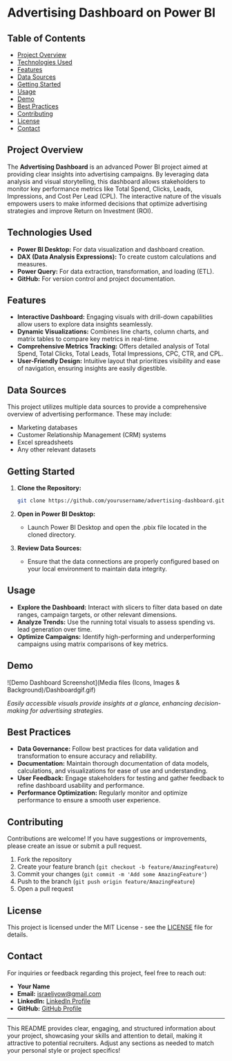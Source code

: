 # Advertising Dashboard on Power BI

## Table of Contents

- [Project Overview](#project-overview)
- [Technologies Used](#technologies-used)
- [Features](#features)
- [Data Sources](#data-sources)
- [Getting Started](#getting-started)
- [Usage](#usage)
- [Demo](#demo)
- [Best Practices](#best-practices)
- [Contributing](#contributing)
- [License](#license)
- [Contact](#contact)

## Project Overview

The **Advertising Dashboard** is an advanced Power BI project aimed at providing clear insights into advertising campaigns. By leveraging data analysis and visual storytelling, this dashboard allows stakeholders to monitor key performance metrics like Total Spend, Clicks, Leads, Impressions, and Cost Per Lead (CPL). The interactive nature of the visuals empowers users to make informed decisions that optimize advertising strategies and improve Return on Investment (ROI).

## Technologies Used

- **Power BI Desktop:** For data visualization and dashboard creation.
- **DAX (Data Analysis Expressions):** To create custom calculations and measures.
- **Power Query:** For data extraction, transformation, and loading (ETL).
- **GitHub:** For version control and project documentation.

## Features

- **Interactive Dashboard:** Engaging visuals with drill-down capabilities allow users to explore data insights seamlessly.
- **Dynamic Visualizations:** Combines line charts, column charts, and matrix tables to compare key metrics in real-time.
- **Comprehensive Metrics Tracking:** Offers detailed analysis of Total Spend, Total Clicks, Total Leads, Total Impressions, CPC, CTR, and CPL.
- **User-Friendly Design:** Intuitive layout that prioritizes visibility and ease of navigation, ensuring insights are easily digestible.

## Data Sources

This project utilizes multiple data sources to provide a comprehensive overview of advertising performance. These may include:
- Marketing databases
- Customer Relationship Management (CRM) systems
- Excel spreadsheets
- Any other relevant datasets

## Getting Started

1. **Clone the Repository:**
   ```bash
   git clone https://github.com/yourusername/advertising-dashboard.git
   ```
2. **Open in Power BI Desktop:**
   - Launch Power BI Desktop and open the .pbix file located in the cloned directory.

3. **Review Data Sources:**
   - Ensure that the data connections are properly configured based on your local environment to maintain data integrity.

## Usage

- **Explore the Dashboard:** Interact with slicers to filter data based on date ranges, campaign targets, or other relevant dimensions.
- **Analyze Trends:** Use the running total visuals to assess spending vs. lead generation over time.
- **Optimize Campaigns:** Identify high-performing and underperforming campaigns using matrix comparisons of key metrics.

## Demo

![Demo Dashboard Screenshot](Media files (Icons, Images & Background)/Dashboardgif.gif) 

_Easily accessible visuals provide insights at a glance, enhancing decision-making for advertising strategies._

## Best Practices

- **Data Governance:** Follow best practices for data validation and transformation to ensure accuracy and reliability.
- **Documentation:** Maintain thorough documentation of data models, calculations, and visualizations for ease of use and understanding.
- **User Feedback:** Engage stakeholders for testing and gather feedback to refine dashboard usability and performance.
- **Performance Optimization:** Regularly monitor and optimize performance to ensure a smooth user experience.

## Contributing

Contributions are welcome! If you have suggestions or improvements, please create an issue or submit a pull request. 

1. Fork the repository
2. Create your feature branch (`git checkout -b feature/AmazingFeature`)
3. Commit your changes (`git commit -m 'Add some AmazingFeature'`)
4. Push to the branch (`git push origin feature/AmazingFeature`)
5. Open a pull request

## License

This project is licensed under the MIT License - see the [LICENSE](LICENSE) file for details.

## Contact

For inquiries or feedback regarding this project, feel free to reach out:

- **Your Name**
- **Email:** israeljvow@gmail.com
- **LinkedIn:** [LinkedIn Profile](https://www.linkedin.com/in/israeljosiah/)
- **GitHub:** [GitHub Profile](https://github.com/IsraelVow)

---

This README provides clear, engaging, and structured information about your project, showcasing your skills and attention to detail, making it attractive to potential recruiters. Adjust any sections as needed to match your personal style or project specifics!
